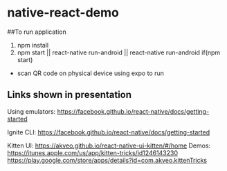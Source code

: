 # native-react-demo

##To run application
1. npm install
2. npm start || react-native run-android || react-native run-android
if(npm start)
  - scan QR code on physical device using expo to run


## Links shown in presentation

Using emulators:
https://facebook.github.io/react-native/docs/getting-started

Ignite CLI:
https://facebook.github.io/react-native/docs/getting-started

Kitten UI:
https://akveo.github.io/react-native-ui-kitten/#/home
  Demos:
    https://itunes.apple.com/us/app/kitten-tricks/id1246143230
    https://play.google.com/store/apps/details?id=com.akveo.kittenTricks


